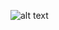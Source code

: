 
![alt text](https://github.com/PisutSukpool/SupplyChain/blob/main/Predictiv-Maintenance/pm1.png?raw=true)
